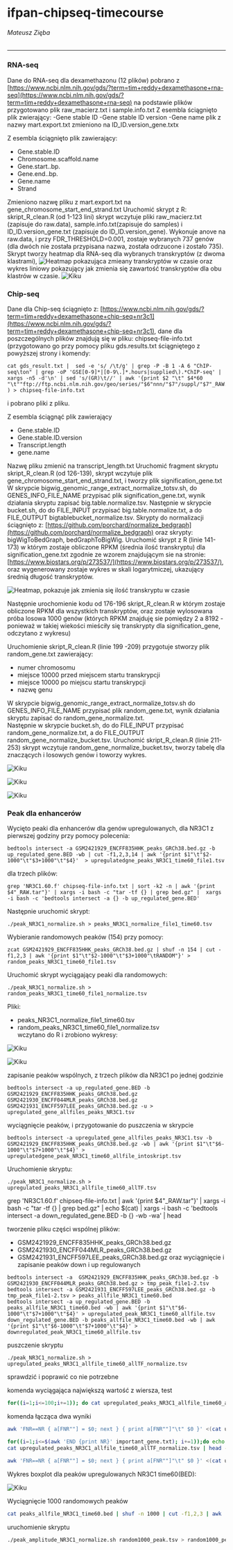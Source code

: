 # ifpan-chipseq-timecourse
###### Mateusz Zięba
---
### RNA-seq

Dane do RNA-seq dla dexamethazonu (12 plików) pobrano z [https://www.ncbi.nlm.nih.gov/gds/?term=tim+reddy+dexamethasone+rna-seq](https://www.ncbi.nlm.nih.gov/gds/?term=tim+reddy+dexamethasone+rna-seq) na podstawie plików przygotowano plik raw_macierz.txt i sample.info.txt
Z esembla ściągnięto plik zwierający: 
-Gene stable ID
-Gene stable ID version
-Gene name
plik z nazwy mart.export.txt zmieniono na ID_ID.version_gene.txtx

Z esembla ściągnięto plik zawierający:
- Gene.stable.ID
- Chromosome.scaffold.name
- Gene.start..bp.
- Gene.end..bp.
- Gene.name
- Strand

Zmieniono nazwę pliku z mart.export.txt na gene_chromosome_start_end_strand.txt
Uruchomić skrypt z R: skript_R_clean.R (od 1-123 lini) skrypt wczytuje  pliki raw_macierz.txt (zapisuje do raw.data),  sample.info.txt(zapisuje do samples) i ID_ID.version_gene.txt (zapisuje do ID_ID.version_gene). Wykonuje anove na raw.data, i przy FDR_THRESHOLD=0.001, zostaje wybranych 737 genów (dla dwóch nie została przypisana nazwa, została odrzucone i zostało 735).  Skrypt tworzy heatmap dla RNA-seq dla wybranych transkryptów (z dwoma klastrami), 
![Heatmap pokazująca zmieany transkryptów w czasie](PLOTS/hetmap_signification_gene_plot.jpeg)
oraz wykres liniowy pokazujący jak zmienia się zawartość transkryptów dla obu klastrów w czasie.
![Kiku](PLOTS/change_transcript_cluster_lineplot.jpeg)

### Chip-seq

Dane dla Chip-seq ściągnięto z:
[https://www.ncbi.nlm.nih.gov/gds/?term=tim+reddy+dexamethasone+chip-seq+nr3c1](https://www.ncbi.nlm.nih.gov/gds/?term=tim+reddy+dexamethasone+chip-seq+nr3c1), dane dla poszczególnych plików znajdują się w pliku: chipseq-file-info.txt (przygotowano go przy pomocy pliku gds.results.txt ściągniętego z powyższej strony i komendy: 
```console
cat gds_result.txt |  sed -e 's/ /\t/g' | grep -P -B 1 -A 6 "ChIP-seq\ton" | grep -oP 'GSE[0-9]*|[0-9\.]*.hours|supplied\).*ChIP-seq' | xargs -n5 -d'\n' | sed 's/(GR)\t//' | awk '{print $2 "\t" $4*60 "\t""ftp://ftp.ncbi.nlm.nih.gov/geo/series/"$6"nnn/"$7"/suppl/"$7"_RAW.tar""\t"$7}' ) > chipseq-file-info.txt
```
i pobrano pliki z pliku.

Z esembla ściągnąć plik zawierający 
- Gene.stable.ID
- Gene.stable.ID.version
- Transcript.length
- gene.name

Nazwę pliku zmienić na transcript_length.txt
Uruchomić fragment skryptu  skript_R_clean.R (od 126-139), skrypt wczytuje plik gene_chromosome_start_end_strand.txt, i tworzy plik signification_gene.txt
W skrypcie bigwig_genomic_range_extract_normalize_totsv.sh, do GENES_INFO_FILE_NAME przypisać plik signification_gene.txt, wynik działania skryptu zapisać big.table.normalize.tsv. Następnie w skrypcie bucket.sh, do do FILE_INPUT przypisać big.table.normalize.txt, a do FILE_OUTPUT bigtablebucket_normalize.tsv. 
Skrypty do normalizacji ściągnięto z: 
[https://github.com/porchard/normalize_bedgraph](https://github.com/porchard/normalize_bedgraph)
oraz skrypty: bigWigToBedGraph, bedGraphToBigWig.
Uruchomić skrypt z R (linie 141-173) w którym zostaje obliczone RPKM (średnia ilość transkryptu) dla signification_gene.txt zgodnie ze wzorem znajdującym sie na stronie: [https://www.biostars.org/p/273537/](https://www.biostars.org/p/273537/), oraz wygenerowany zostaje wykres w skali logarytmiczej,  ukazujący średnią długość transkryptów.

![Heatmap, pokazuje jak zmienia się ilość transkryptu w czasie](PLOTS/logmean_transcriptlength_signification_gene.jpeg)

Następnie urochomienie kodu od 176-196 skript_R_clean.R w którym zostaje obliczone RPKM dla wszystkich transkryptów, oraz zostaje wylosowana próba losowa 1000 genów (których RPKM znajduję sie pomiędzy 2 a 8192 - ponieważ w takiej wiekości mieściły się transkrypty dla signification_gene, odczytano z wykresu)

Uruchomienie skript_R_clean.R  (linie 199 -209) przygotuje stworzy plik random_gene.txt zawierający:
- numer chromosomu
- miejsce 10000 przed miejscem startu transkrypcji
- miejsce 10000 po miejscu startu transkrypcji
- nazwę genu

W skrypcie bigwig_genomic_range_extract_normalize_totsv.sh do GENES_INFO_FILE_NAME przypisać plik random_gene.txt, wynik działania skryptu zapisać do random_gene_normalize.txt.  
Następnie w skrypcie bucket.sh, do do FILE_INPUT przypisać random_gene_normalize.txt, a do FILE_OUTPUT random_gene_normalize_bucket.tsv. 
Uruchomić skript_R_clean.R (linie 211-253) skrypt wczytuje random_gene_normalize_bucket.tsv, tworzy tabelę dla znaczących i losowych genów i toworzy wykres.

![Kiku](PLOTS/signification_random_gene_plot.jpeg)

![Kiku](PLOTS/signification_random_gene_normalize.jpeg)

![Kiku](PLOTS/signification_random_gene_relative_change.jpeg)


### Peak dla enhancerów
Wycięto peaki dla enhancerów dla genów upregulowanych, dla NR3C1 z pierwszej godziny przy pomocy polecenia:
```console
bedtools intersect -a GSM2421929_ENCFF835HHK_peaks_GRCh38.bed.gz -b up_regulated_gene.BED -wb | cut -f1,2,3,14 | awk '{print $1"\t"$2-1000"\t"$3+1000"\t"$4}'  > upregulatedgne_peaks_NR3C1_time60_file1.tsv
```
dla trzech plików:
```console
grep 'NR3C1.60.f' chipseq-file-info.txt | sort -k2 -n | awk '{print $4"_RAW.tar"}' | xargs -i bash -c "tar -tf {} | grep bed.gz" |  xargs -i bash -c 'bedtools intersect -a {} -b up_regulated_gene.BED'
```
Następnie uruchomić skrypt:
```console
./peak_NR3C1_normalize.sh > peaks_NR3C1_normalize_file1_time60.tsv
```
Wybieranie randomowych peaków (154) przy pomocy:
```console
zcat GSM2421929_ENCFF835HHK_peaks_GRCh38.bed.gz | shuf -n 154 | cut -f1,2,3 | awk '{print $1"\t"$2-1000"\t"$3+1000"\tRANDOM"}' > random_peaks_NR3C1_time60_file1.tsv

```

Uruchomić skrypt wyciągający peaki dla randomowych:
```console
./peak_NR3C1_normalize.sh > random_peaks_NR3C1_time60_file1_normalize.tsv 
```
Pliki: 
- peaks_NR3C1_normalize_file1_time60.tsv
- random_peaks_NR3C1_time60_file1_normalize.tsv  
wczytano do R i zrobiono wykresy: 

![Kiku](PLOTS/upregulatedgene_peak_NR3C1_file1_time60.jpeg)

![Kiku](PLOTS/random_peak_NR3C1_file1_time60.jpeg)

zapisanie peaków wspólnych, z trzech plików dla NR3C1 po jednej godzinie 

```console
bedtools intersect -a up_regulated_gene.BED -b GSM2421929_ENCFF835HHK_peaks_GRCh38.bed.gz GSM2421930_ENCFF044MLR_peaks_GRCh38.bed.gz GSM2421931_ENCFF597LEE_peaks_GRCh38.bed.gz -u > upregulated_gene_allfiles_peaks_NR3C1.tsv

```
wyciągnięcie peaków, i przygotowanie do puszczenia w skrypcie
```console
bedtools intersect -a upregulated_gene_allfiles_peaks_NR3C1.tsv -b GSM2421929_ENCFF835HHK_peaks_GRCh38.bed.gz -wb | awk '{print $1"\t"$6-1000"\t"$7+1000"\t"$4}' > upregulatedgene_peak_NR3C1_time60_allfile_intoskript.tsv
```


Uruchomienie skryptu:

```console
./peak_NR3C1_normalize.sh > upregulated_peaks_NR3C1_allfile_time60_allTF.tsv

```
grep 'NR3C1.60.f' chipseq-file-info.txt | awk '{print $4"_RAW.tar"}' | xargs -i bash -c "tar -tf {} | grep bed.gz" | echo $(cat) | xargs -i bash -c 'bedtools intersect -a down_regulated_gene.BED -b {} -wb -wa' | head

tworzenie pliku części wspólnej plików: 
- GSM2421929_ENCFF835HHK_peaks_GRCh38.bed.gz 
- GSM2421930_ENCFF044MLR_peaks_GRCh38.bed.gz 
- GSM2421931_ENCFF597LEE_peaks_GRCh38.bed.gz
oraz wyciągnięcie i zapisanie peaków down i up regulowanych

```console
bedtools intersect -a  GSM2421929_ENCFF835HHK_peaks_GRCh38.bed.gz -b GSM2421930_ENCFF044MLR_peaks_GRCh38.bed.gz > tmp_peak_file1-2.tsv
bedtools intersect -a GSM2421931_ENCFF597LEE_peaks_GRCh38.bed.gz -b tmp_peak_file1-2.tsv > peaks_allfile_NR3C1_time60.bed
bedtools intersect -a up_regulated_gene.BED -b peaks_allfile_NR3C1_time60.bed -wb | awk '{print $1"\t"$6-1000"\t"$7+1000"\t"$4}' > upregulated_peak_NR3C1_time60_allfile.tsv
down_regulated_gene.BED -b peaks_allfile_NR3C1_time60.bed -wb | awk '{print $1"\t"$6-1000"\t"$7+1000"\t"$4}' > downregulated_peak_NR3C1_time60_allfile.tsv

```
puszczenie skryptu
```console
./peak_NR3C1_normalize.sh > upregulated_peaks_NR3C1_allfile_time60_allTF_normalize.tsv
```
sprawdzić i poprawić co nie potrzebne

komenda wyciągająca największą wartość z wiersza, test
```bash
for((i=1;i<=100;i+=1)); do cat upregulated_peaks_NR3C1_allfile_time60_allTF_normalize.tsv | cut -f8-3000 | head -100 | head -n$i | tail -1 | sed 's/\t/\n/g' | sort -n | tail -1; done 
```
komenda łącząca dwa wyniki
```bash
awk 'FNR==NR { a[FNR""] = $0; next } { print a[FNR""]"\t" $0 }' <(cat upregulated_peaks_NR3C1_allfile_time60_allTF_normalize.tsv | cut -f1-7 | head -10) <(for((i=1;i<=10;i+=1)); do cat upregulated_peaks_NR3C1_allfile_time60_allTF_normalize.tsv | cut -f8-3000 | head -100 | head -n$i | tail -1 | sed 's/\t/\n/g' | sort | tail -1; done) 
```
```bash
for((i=1;i<=$(awk 'END {print NR}' important_gene.txt); i+=1));do echo $i;done
cat upregulated_peaks_NR3C1_allfile_time60_allTF_normalize.tsv | head -1 | cut -f1-$(cat upregulated_peaks_NR3C1_allfile_time60_allTF_normalize.tsv | awk '{print NF}' | sort -n | tail -1)
```

```bash
awk 'FNR==NR { a[FNR""] = $0; next } { print a[FNR""]"\t" $0 }' <(cat upregulated_peaks_NR3C1_allfile_time60_allTF_normalize.tsv | cut -f1-7) <(for((i=1;i<=395968;i+=1)); do cat upregulated_peaks_NR3C1_allfile_time60_allTF_normalize.tsv | cut -f8-3560 | head -n$i | tail -1 | sed 's/\t/\n/g' | sort -n | tail -1; done) > upregulated_peaks_NR3C1_allTF_amplitude_time60.tsv
```
Wykres boxplot dla peaków upregulowanych NR3C1 time60(BED): 

![Kiku](PLOTS/boxplot_peak_upregulated_NR3C1_allTF_time60.jpeg)


Wyciągnięcie 1000 randomowych peaków
```bash
cat peaks_allfile_NR3C1_time60.bed | shuf -n 1000 | cut -f1,2,3 | awk '{print $1"\t"$2-1000"\t"$3+1000"\tRANDOM"}' > random1000_peak.tsv
```
uruchomienie skryptu
```bash
./peak_amplitude_NR3C1_normalize.sh random1000_peak.tsv > random1000_peaks_NR3C1_allTF_amplitude_time60.tsv
```
